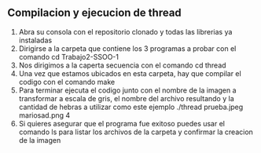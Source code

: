 ## Compilacion y ejecucion de thread

1. Abra su consola con el repositorio clonado y todas las librerias ya instaladas
2. Dirigirse a la carpeta que contiene los 3 programas a probar con el comando cd Trabajo2-SSOO-1
3. Nos dirigimos a la caperta secuencia con el comando cd thread
4. Una vez que estamos ubicados en esta carpeta, hay que compilar el codigo con el comando make 
5. Para terminar ejecuta el codigo junto con el nombre de la imagen a transformar a escala de gris, el nombre del archivo resultando y la cantidad de hebras a utilizar como este ejemplo ./thread prueba.jpeg mariosad.png 4
6. Si quieres asegurar que el programa fue exitoso puedes  usar el comando ls para listar los archivos de la carpeta y confirmar la creacion de la imagen

